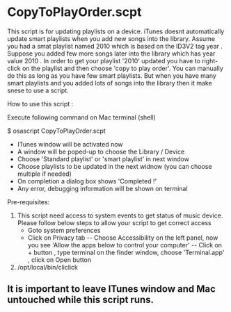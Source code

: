 # CopyToPlayOrder.scpt

This script is for updating  playlists on a device. iTunes doesnt automatically update smart playlists when you add new songs into the library.
Assume you had a smat playlist named 2010 which is based on the ID3V2 tag year . Suppose you added few more songs later into the library which has year value 2010 . In order to get your playlist '2010' updated you have to right-click on the playlist and then choose 'copy to play order'.
You can manually do this as long as you have few smart playlists. But when you have many smart playlists and you added lots of songs into the library then it make snese to use a script.

How to use this script :

Execute following command on Mac terminal (shell)

$ osascript CopyToPlayOrder.scpt 
- ITunes window will be activated now 
- A window will be poped-up to choose the Library / Device
- Choose 'Standard playlist' or 'smart playlist' in next window
- Choose playlists to be updated in the next widnow (you can choose multiple if needed)
- On completion a dialog box shows 'Completed !'
- Any error, debugging information will be shown on terminal

Pre-requisites:
1. This script need access to system events to get status of music device. Please follow below steps to allow your script to get correct access
   * Goto system preferences
   * Click on Privacy tab
-- Choose Accessibility on the left panel, now you see 'Allow the apps below to control your computer'
-- Click on + button , type terminal on the finder window, choose 'Terminal.app' , click on Open button
1. /opt/local/bin/cliclick

## It is important to leave ITunes window and Mac untouched while this script runs. 
